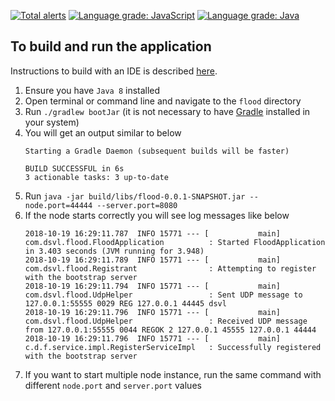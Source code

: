 [![Total alerts](https://img.shields.io/lgtm/alerts/g/KajanM/DSVL.svg?logo=lgtm&logoWidth=18)](https://lgtm.com/projects/g/KajanM/DSVL/alerts/)
[![Language grade: JavaScript](https://img.shields.io/lgtm/grade/javascript/g/KajanM/DSVL.svg?logo=lgtm&logoWidth=18)](https://lgtm.com/projects/g/KajanM/DSVL/context:javascript)
[![Language grade: Java](https://img.shields.io/lgtm/grade/java/g/KajanM/DSVL.svg?logo=lgtm&logoWidth=18)](https://lgtm.com/projects/g/KajanM/DSVL/context:java)


## To build and run the application

Instructions to build with an IDE is described [here](CONTRIBUTING.md).

1. Ensure you have `Java 8` installed
1. Open terminal or command line and navigate to the `flood` directory
1. Run `./gradlew bootJar` (it is not necessary to have [Gradle](https://gradle.org/) installed in your system)
1. You will get an output similar to below
    ```$terminal
    Starting a Gradle Daemon (subsequent builds will be faster)
    
    BUILD SUCCESSFUL in 6s
    3 actionable tasks: 3 up-to-date
    ```
1. Run `java -jar build/libs/flood-0.0.1-SNAPSHOT.jar --node.port=44444 --server.port=8080`
1. If the node starts correctly you will see log messages like below
    ```terminal
    2018-10-19 16:29:11.787  INFO 15771 --- [           main] com.dsvl.flood.FloodApplication          : Started FloodApplication in 3.403 seconds (JVM running for 3.948)
    2018-10-19 16:29:11.789  INFO 15771 --- [           main] com.dsvl.flood.Registrant                : Attempting to register with the bootstrap server
    2018-10-19 16:29:11.794  INFO 15771 --- [           main] com.dsvl.flood.UdpHelper                 : Sent UDP message to 127.0.0.1:55555 0029 REG 127.0.0.1 44445 dsvl
    2018-10-19 16:29:11.796  INFO 15771 --- [           main] com.dsvl.flood.UdpHelper                 : Received UDP message from 127.0.0.1:55555 0044 REGOK 2 127.0.0.1 45555 127.0.0.1 44444
    2018-10-19 16:29:11.796  INFO 15771 --- [           main] c.d.f.service.impl.RegisterServiceImpl   : Successfully registered with the bootstrap server
    ```
1. If you want to start multiple node instance, run the same command with different `node.port` and `server.port` values


 

